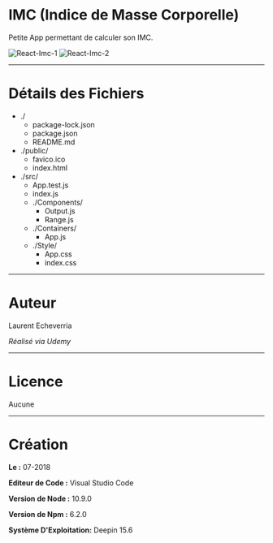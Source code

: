 # IMC (Indice de Masse Corporelle)

Petite App permettant de calculer son IMC.

![React-Imc-1](https://preview.ibb.co/h9ib2e/Deepin_Capture_cran_20180818095601.png)
![React-Imc-2](https://preview.ibb.co/g5RJFz/Deepin_Capture_cran_20180818095621.png)

---

# Détails des Fichiers

* ./
    * package-lock.json
    * package.json
    * README.md
* ./public/
    * favico.ico
    * index.html
* ./src/
    * App.test.js
    * index.js
    * ./Components/
        * Output.js
        * Range.js
    * ./Containers/
        * App.js
    * ./Style/
      * App.css
      * index.css

---

# Auteur

Laurent Echeverria

_Réalisé via Udemy_

---

# Licence

Aucune

---

# Création

**Le :** 07-2018

**Editeur de Code :** Visual Studio Code

**Version de Node :** 10.9.0

**Version de Npm :** 6.2.0

**Système D'Exploitation:** Deepin 15.6
